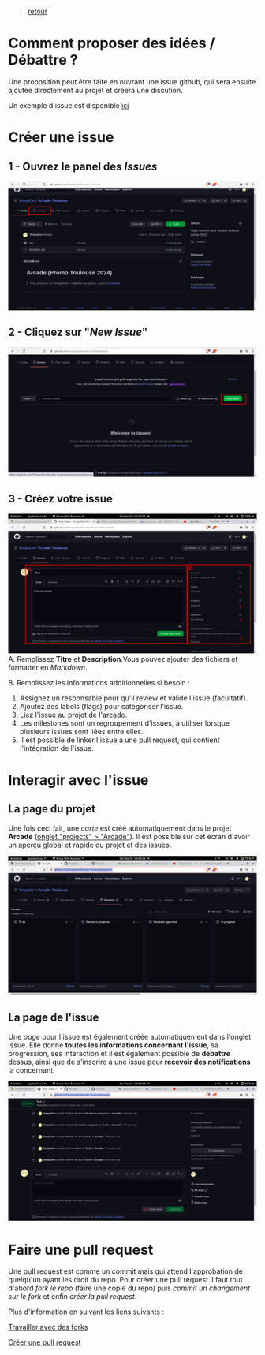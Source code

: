 > [retour](https://github.com/TempoDev/Arcade-Toulouse)
# Comment proposer des idées / Débattre ?
Une proposition peut être faite en ouvrant une issue github, qui sera ensuite ajoutée directement au projet et créera une discution.

Un exemple d'issue est disponible [ici](https://github.com/TempoDev/Arcade-Toulouse/issues/1)

# Créer une issue
## 1 - Ouvrez le panel des *Issues*
![click on issue](res/debat-sc-00.png)
## 2 - Cliquez sur "*New Issue*"
![click on "new issue"](res/debat-sc-01.png)
## 3 - Créez votre issue
![fill issue](res/debat-sc-02.png)
A. Remplissez **Titre** et **Description**.Vous pouvez ajouter des fichiers et formatter en *Markdown*.

B. Remplissez les informations additionnelles si besoin :
1. Assignez un responsable pour qu'il review et valide l'issue (facultatif).
2. Ajoutez des labels (flags) pour catégoriser l'issue.
3. Liez l'issue au projet de l'arcade.
4. Les milestones sont un regroupement d'issues, à utiliser lorsque plusieurs issues sont liées entre elles.
5. Il est possible de linker l'issue a une pull request, qui contient l'intégration de l'issue.

# Interagir avec l'issue

## La page du projet

Une fois ceci fait, une *carte* est créé automatiquement dans le projet **Arcade** ([onglet "projects" > "Arcade"](https://github.com/TempoDev/Arcade-Toulouse/projects/1)).
Il est possible sur cet écran d'avoir un aperçu global et rapide du projet et des issues.

![project tab](res/debat-sc-03.png)

## La page de l'issue

Une *page* pour l'issue est également créée automatiquement dans l'onglet issue. Elle donne **toutes les informations concernant l'issue**, sa progression, ses interaction et il est également possible de **débattre** dessus, ainsi que de s'inscrire à une issue pour **recevoir des notifications** la concernant.

![issue tab](res/debat-sc-04.png)

# Faire une pull request
Une pull request est comme un commit mais qui attend l'approbation de quelqu'un ayant les droit du repo. Pour créer une pull request il faut tout d'abord *fork le repo* (faire une copie du repo) puis *commit un changement sur le fork* et enfin *créer la pull request*.

Plus d'information en suivant les liens suivants :

[Travailler avec des forks](https://docs.github.com/en/github/collaborating-with-issues-and-pull-requests/working-with-forks) 

[Créer une pull request](https://docs.github.com/en/github/collaborating-with-issues-and-pull-requests/creating-a-pull-request-from-a-fork)